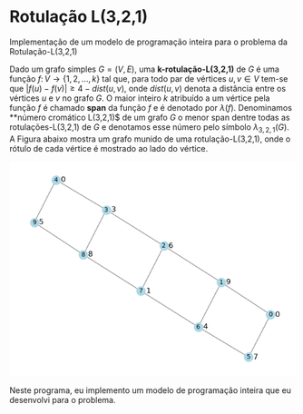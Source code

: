 # Rotulação L(3,2,1)
Implementação de um modelo de programação inteira para o problema da Rotulação-L(3,2,1)

Dado um grafo simples $G=(V,E)$, uma **k-rotulação-L(3,2,1)** de $G$ é uma função $f\colon V \to \{1,2,\ldots, k\}$ tal que, para todo par de vértices $u,v\in V$ tem-se que $|f(u)-f(v)| \geq 4 - dist(u,v)$, onde $dist(u,v)$ denota a distância entre os vértices $u$ e $v$ no grafo $G$. O maior inteiro $k$ atribuído a um vértice pela função $f$ é chamado **span** da função $f$ e é denotado por $\lambda(f)$. Denominamos **número cromático L(3,2,1)$ de um grafo $G$ o menor span dentre todas as rotulações-L(3,2,1) de $G$ e denotamos esse número pelo símbolo $\lambda_{3,2,1}(G)$. A Figura abaixo mostra um grafo munido de uma rotulação-L(3,2,1), onde o rótulo de cada vértice é mostrado ao lado do vértice.

![Minha Figura](images/graph.png)


Neste programa, eu implemento um modelo de programação inteira que eu desenvolvi para o problema.
